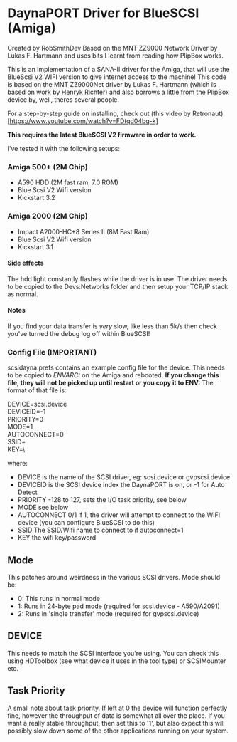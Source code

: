 # DaynaPORT Driver for BlueSCSI (Amiga)
Created by RobSmithDev
Based on the MNT ZZ9000 Network Driver by Lukas F. Hartmann and uses bits I learnt from reading how PlipBox works.

This is an implementation of a SANA-II driver for the Amiga, that will use the BlueScsi V2 WIFI version to give internet access to the machine!
This code is based on the MNT ZZ9000Net driver by Lukas F. Hartmann (which is based on work by Henryk Richter) and also borrows a little from the PlipBox device by, 
well, theres several people.

For a step-by-step guide on installing, check out (this video by Retronaut)[https://www.youtube.com/watch?v=FDtqd04bq-k]

**This requires the latest BlueSCSI V2 firmware in order to work.**


I've tested it with the following setups:
### Amiga 500+ (2M Chip)
-	A590 HDD (2M fast ram, 7.0 ROM) 
-	Blue Scsi V2 Wifi version
-	Kickstart 3.2
	
### Amiga 2000 (2M Chip)
-	Impact A2000-HC+8 Series II (8M Fast Ram) 
-	Blue Scsi V2 Wifi version
-	Kickstart 3.1
	
#### Side effects
The hdd light constantly flashes while the driver is in use.
The driver needs to be copied to the Devs:Networks folder and then setup your TCP/IP stack as normal.

#### Notes
If you find your data transfer is *very* slow, like less than 5k/s then check you've turned the debug log off within BlueSCSI!

### Config File (IMPORTANT)
scsidayna.prefs contains an example config file for the device. This needs to be copied to *ENVARC:* on the Amiga and rebooted. 
**If you change this file, they will not be picked up until restart or you copy it to ENV:**
The format of that file is:

DEVICE=scsi.device\
DEVICEID=-1\
PRIORITY=0\
MODE=1\
AUTOCONNECT=0\
SSID=\
KEY=\

where:
- DEVICE is the name of the SCSI driver, eg: scsi.device or gvpscsi.device
- DEVICEID is the SCSI device index the DaynaPORT is on, or -1 for Auto Detect
- PRIORITY -128 to 127, sets the I/O task priority, see below
- MODE see below
- AUTOCONNECT 0/1 if 1, the driver will attempt to connect to the WIFI device (you can configure BlueSCSI to do this)
- SSID The SSID/Wifi name to connect to if autoconnect=1
- KEY the wifi key/password

## Mode
This patches around weirdness in the various SCSI drivers. Mode should be:
- 0: This runs in normal mode
- 1: Runs in 24-byte pad mode (required for scsi.device - A590/A2091)
- 2: Runs in 'single transfer' mode (required for gvpscsi.device)

## DEVICE
This needs to match the SCSI interface you're using. You can check this using HDToolbox (see what device it uses in the tool type) or SCSIMounter etc.

## Task Priority
A small note about task priority. If left at 0 the device will function perfectly fine, however the throughput of data is somewhat all over the place.
If you want a really stable throughput, then set this to '1', but also expect this will possibly slow down some of the other applications running on your system.
